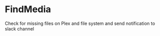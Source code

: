 # FindMedia
 

Check for missing files on Plex and file system and send notification to slack channel